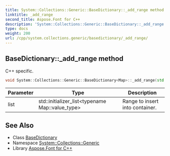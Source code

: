 ```yaml
---
title: System::Collections::Generic::BaseDictionary::_add_range method
linktitle: _add_range
second_title: Aspose.Font for C++
description: 'System::Collections::Generic::BaseDictionary::_add_range method. C++ specific in C++.'
type: docs
weight: 200
url: /cpp/system.collections.generic/basedictionary/_add_range/
---
```

## BaseDictionary::_add_range method


C++ specific.

```cpp
void System::Collections::Generic::BaseDictionary<Map>::_add_range(std::initializer_list<typename Map::value_type> list)
```


| Parameter | Type | Description |
| --- | --- | --- |
| list | std::initializer_list\<typename Map::value_type\> | Range to insert into container. |

## See Also

* Class [BaseDictionary](../)
* Namespace [System::Collections::Generic](../../)
* Library [Aspose.Font for C++](../../../)
